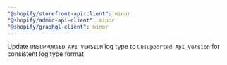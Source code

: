 ```yaml
---
"@shopify/storefront-api-client": minor
"@shopify/admin-api-client": minor
"@shopify/graphql-client": minor
---
```


Update `UNSUPPORTED_API_VERSION` log type to `Unsupported_Api_Version` for consistent log type format

